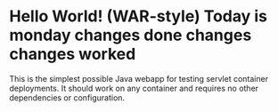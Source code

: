 Hello World! (WAR-style)
Today is monday
changes done
changes
changes worked
===============

This is the simplest possible Java webapp for testing servlet container deployments.  It should work on any container and requires no other dependencies or configuration.

